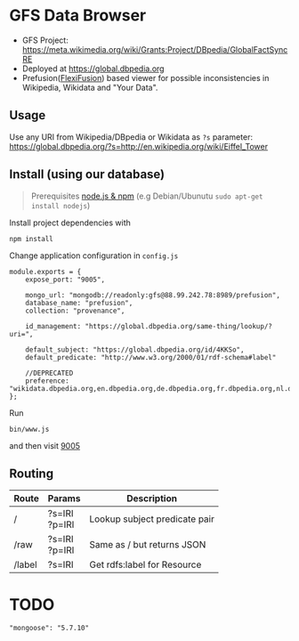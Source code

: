 # GFS Data Browser

* GFS Project: https://meta.wikimedia.org/wiki/Grants:Project/DBpedia/GlobalFactSyncRE
* Deployed at https://global.dbpedia.org 
* Prefusion([FlexiFusion](https://svn.aksw.org/papers/2019/ISWC_FlexiFusion/public.pdf)) based viewer for possible inconsistencies in Wikipedia, Wikidata and "Your Data".

## Usage

Use any URI from Wikipedia/DBpedia or Wikidata as `?s` parameter:
https://global.dbpedia.org/?s=http://en.wikipedia.org/wiki/Eiffel_Tower 

## Install (using our database)
 
 
> Prerequisites [node.js & npm](https://nodejs.org/en/)
  (e.g Debian/Ubunutu `sudo apt-get install nodejs`)

Install project dependencies with

```
npm install
```

Change application configuration in `config.js`

```
module.exports = {
    expose_port: "9005",

    mongo_url: "mongodb://readonly:gfs@88.99.242.78:8989/prefusion",
    database_name: "prefusion",
    collection: "provenance",

    id_management: "https://global.dbpedia.org/same-thing/lookup/?uri=",

    default_subject: "https://global.dbpedia.org/id/4KKSo",
    default_predicate: "http://www.w3.org/2000/01/rdf-schema#label"
    
    //DEPRECATED
    preference: "wikidata.dbpedia.org,en.dbpedia.org,de.dbpedia.org,fr.dbpedia.org,nl.dbpedia.org,sv.dbpedia.org",
};
```

Run 

```
bin/www.js
```

and then visit [9005](http://localhost:9005)


## Routing

| Route | Params | Description |
|---|---|---|
| / | ?s=IRI <br> ?p=IRI | Lookup subject predicate pair |
| /raw | ?s=IRI <br> ?p=IRI | Same as / but returns JSON |
| /label | ?s=IRI | Get rdfs:label for Resource |


# TODO

    "mongoose": "5.7.10"
